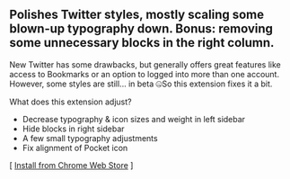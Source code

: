 Polishes Twitter styles, mostly scaling some blown-up typography down. Bonus: removing some unnecessary blocks in the right column.
---

New Twitter has some drawbacks, but generally offers great features like access to Bookmarks or an option to logged into more than one account. However, some styles are still... in beta 🤐So this extension fixes it a bit. 

What does this extension adjust?
- Decrease typography & icon sizes and weight in left sidebar
- Hide blocks in right sidebar
- A few small typography adjustments
- Fix alignment of Pocket icon

[ [Install from Chrome Web Store](https://chrome.google.com/webstore/detail/polished-twitter/nponpmoibeefdljgdpmcmaocdbllpgej?hl=en) ]
